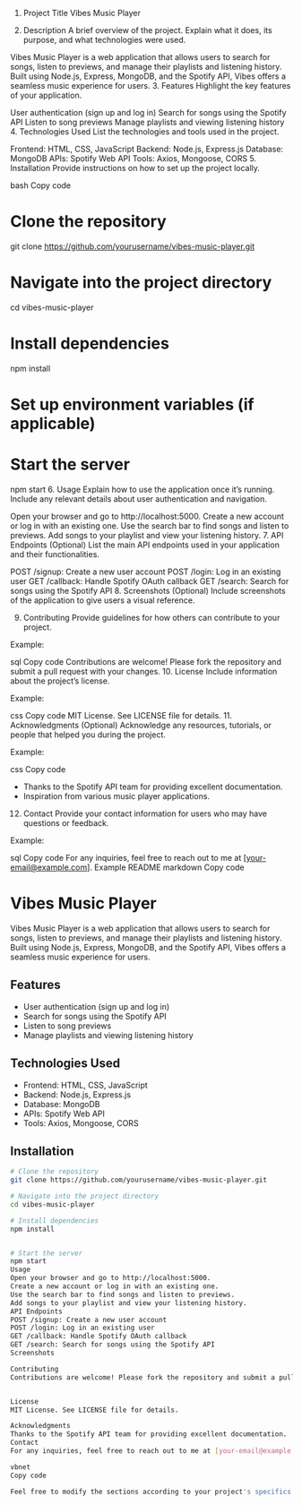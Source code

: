 1. Project Title
Vibes Music Player

2. Description
A brief overview of the project. Explain what it does, its purpose, and what technologies were used.

Vibes Music Player is a web application that allows users to search for songs, listen to previews, and manage their playlists and listening history. Built using Node.js, Express, MongoDB, and the Spotify API, Vibes offers a seamless music experience for users.
3. Features
Highlight the key features of your application.

User authentication (sign up and log in)
Search for songs using the Spotify API
Listen to song previews
Manage playlists and viewing listening history
4. Technologies Used
List the technologies and tools used in the project.

Frontend: HTML, CSS, JavaScript
Backend: Node.js, Express.js
Database: MongoDB
APIs: Spotify Web API
Tools: Axios, Mongoose, CORS
5. Installation
Provide instructions on how to set up the project locally.

bash
Copy code
# Clone the repository
git clone https://github.com/yourusername/vibes-music-player.git

# Navigate into the project directory
cd vibes-music-player

# Install dependencies
npm install

# Set up environment variables (if applicable)

# Start the server
npm start
6. Usage
Explain how to use the application once it’s running. Include any relevant details about user authentication and navigation.

Open your browser and go to http://localhost:5000.
Create a new account or log in with an existing one.
Use the search bar to find songs and listen to previews.
Add songs to your playlist and view your listening history.
7. API Endpoints
(Optional) List the main API endpoints used in your application and their functionalities.

POST /signup: Create a new user account
POST /login: Log in an existing user
GET /callback: Handle Spotify OAuth callback
GET /search: Search for songs using the Spotify API
8. Screenshots
(Optional) Include screenshots of the application to give users a visual reference.

9. Contributing
Provide guidelines for how others can contribute to your project.

Example:

sql
Copy code
Contributions are welcome! Please fork the repository and submit a pull request with your changes.
10. License
Include information about the project’s license.

Example:

css
Copy code
MIT License. See LICENSE file for details.
11. Acknowledgments
(Optional) Acknowledge any resources, tutorials, or people that helped you during the project.

Example:

css
Copy code
- Thanks to the Spotify API team for providing excellent documentation.
- Inspiration from various music player applications.
12. Contact
Provide your contact information for users who may have questions or feedback.

Example:

sql
Copy code
For any inquiries, feel free to reach out to me at [your-email@example.com].
Example README
markdown
Copy code
# Vibes Music Player

Vibes Music Player is a web application that allows users to search for songs, listen to previews, and manage their playlists and listening history. Built using Node.js, Express, MongoDB, and the Spotify API, Vibes offers a seamless music experience for users.

## Features
- User authentication (sign up and log in)
- Search for songs using the Spotify API
- Listen to song previews
- Manage playlists and viewing listening history

## Technologies Used
- Frontend: HTML, CSS, JavaScript
- Backend: Node.js, Express.js
- Database: MongoDB
- APIs: Spotify Web API
- Tools: Axios, Mongoose, CORS

## Installation
```bash
# Clone the repository
git clone https://github.com/yourusername/vibes-music-player.git

# Navigate into the project directory
cd vibes-music-player

# Install dependencies
npm install


# Start the server
npm start
Usage
Open your browser and go to http://localhost:5000.
Create a new account or log in with an existing one.
Use the search bar to find songs and listen to previews.
Add songs to your playlist and view your listening history.
API Endpoints
POST /signup: Create a new user account
POST /login: Log in an existing user
GET /callback: Handle Spotify OAuth callback
GET /search: Search for songs using the Spotify API
Screenshots

Contributing
Contributions are welcome! Please fork the repository and submit a pull request with your changes.


License
MIT License. See LICENSE file for details.

Acknowledgments
Thanks to the Spotify API team for providing excellent documentation.
Contact
For any inquiries, feel free to reach out to me at [your-email@example.com].

vbnet
Copy code

Feel free to modify the sections according to your project's specifics!
